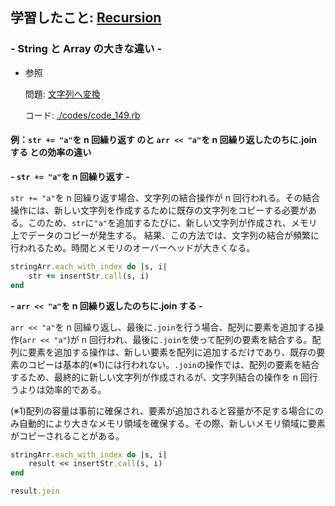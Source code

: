 ## 学習したこと: [Recursion](https://recursionist.io/)

### - String と Array の大きな違い -

- 参照

  問題: [文字列へ変換](https://recursionist.io/dashboard/problems/149)

  コード: [./codes/code_149.rb](https://github.com/DaisukeKarasawa/blog/blob/main/day-7-2/recursion/codes/code_149.rb)

#### 例：`str += "a"`を n 回繰り返す のと `arr << "a"`を n 回繰り返したのちに.join する との効率の違い

**- `str += "a"`を n 回繰り返す -**

`str += "a"`を n 回繰り返す場合、文字列の結合操作が n 回行われる。その結合操作には、新しい文字列を作成するために既存の文字列をコピーする必要がある。このため、`str`に`"a"`を追加するたびに、新しい文字列が作成され、メモリ上でデータのコピーが発生する。
結果、この方法では、文字列の結合が頻繁に行われるため。時間とメモリのオーバーヘッドが大きくなる。

```./codes/code_149.rb
stringArr.each_with_index do |s, i|
    str += insertStr.call(s, i)
end
```

**- `arr << "a"`を n 回繰り返したのちに.join する -**

`arr << "a"`を n 回繰り返し、最後に`.join`を行う場合、配列に要素を追加する操作(`arr << "a"`)が n 回行われ、最後に`.join`を使って配列の要素を結合する。配列に要素を追加する操作は、新しい要素を配列に追加するだけであり、既存の要素のコピーは基本的(※1)には行われない。`.join`の操作では、配列の要素を結合するため、最終的に新しい文字列が作成されるが、文字列結合の操作を n 回行うよりは効率的である。

(※1)配列の容量は事前に確保され、要素が追加されると容量が不足する場合にのみ自動的により大きなメモリ領域を確保する。その際、新しいメモリ領域に要素がコピーされることがある。

```./codes/code_149.rb
stringArr.each_with_index do |s, i|
    result << insertStr.call(s, i)
end

result.join
```
